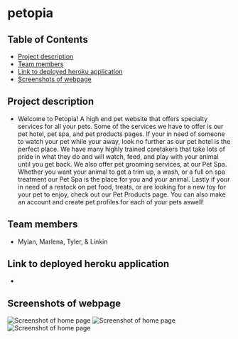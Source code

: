 # petopia

## Table of Contents
* [Project description](#project-description)
* [Team members](#team-members)
* [Link to deployed heroku application](#link-to-deployed-heroku-application)
* [Screenshots of webpage](#screenshots-of-webpage)

## Project description
- Welcome to Petopia! A high end pet website that offers specialty services for all your pets. Some of the services we have to offer is our pet hotel, pet spa, and pet products pages. If your in need of someone to watch your pet while your away, look no further as our pet hotel is the perfect place. We have many highly trained caretakers that take lots of pride in what they do and will watch, feed, and play with your animal until you get back. We also offer pet grooming services, at our Pet Spa. Whether you want your animal to get a trim up, a wash, or a full on spa treatment our Pet Spa is the place for you and your animal. Lastly if your in need of a restock on pet food, treats, or are looking for a new toy for your pet to enjoy, check out our Pet Products page. You can also make an account and create pet profiles for each of your pets aswell!

## Team members
- Mylan, Marlena, Tyler, & Linkin

## Link to deployed heroku application
- 

## Screenshots of webpage
![Screenshot of home page](./)
![Screenshot of home page](./)
![Screenshot of home page](./)